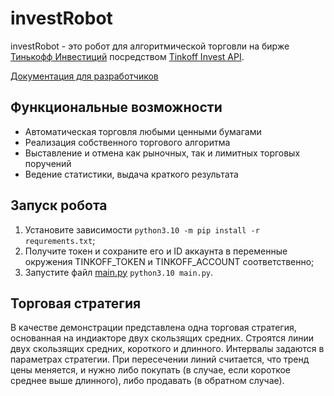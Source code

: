 # investRobot

investRobot - это робот для алгоритмической торговли на бирже [Тинькофф Инвестиций](https://www.tinkoff.ru/invest/)
посредством [Tinkoff Invest API](https://github.com/Tinkoff/investAPI).

[Документация для разработчиков](https://karpp.github.io/investRobot/)

## Функциональные возможности

* Автоматическая торговля любыми ценными бумагами
* Реализация собственного торгового алгоритма
* Выставление и отмена как рыночных, так и лимитных торговых поручений
* Ведение статистики, выдача краткого результата

## Запуск робота

1. Установите зависимости `python3.10 -m pip install -r requrements.txt`;
2. Получите токен и сохраните его и ID аккаунта в переменные окружения TINKOFF_TOKEN и TINKOFF_ACCOUNT соответственно;
3. Запустите файл [main.py](main.py) `python3.10 main.py`.

## Торговая стратегия

В качестве демонстрации представлена одна торговая стратегия, основанная на индиакторе двух скользящих средних.
Строятся линии двух скользящих средних, короткого и длинного. Интервалы задаются в параметрах стратегии.
При пересечении линий считается, что тренд цены меняется, и нужно либо покупать (в случае, если короткое среднее выше
длинного), либо продавать (в обратном случае).
